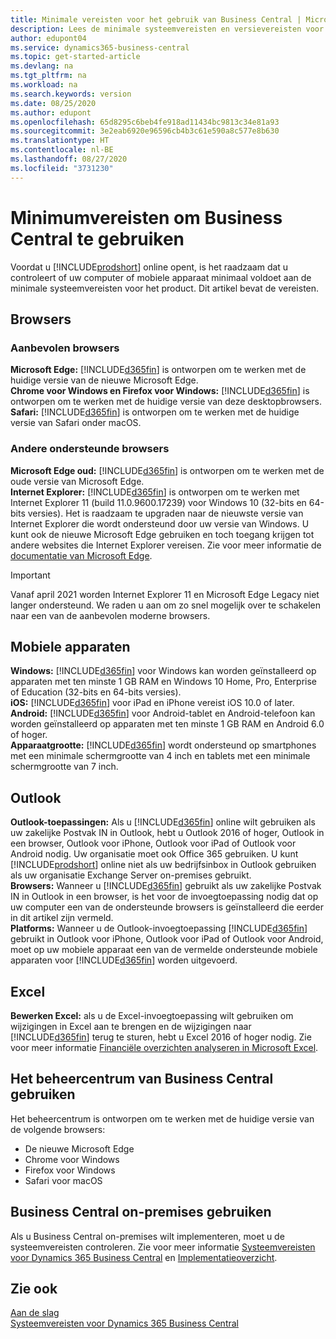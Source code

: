 ```yaml
---
title: Minimale vereisten voor het gebruik van Business Central | Microsoft Docs
description: Lees de minimale systeemvereisten en versievereisten voor het gebruik van Business Central online.
author: edupont04
ms.service: dynamics365-business-central
ms.topic: get-started-article
ms.devlang: na
ms.tgt_pltfrm: na
ms.workload: na
ms.search.keywords: version
ms.date: 08/25/2020
ms.author: edupont
ms.openlocfilehash: 65d8295c6beb4fe918ad11434bc9813c34e81a93
ms.sourcegitcommit: 3e2eab6920e96596cb4b3c61e590a8c577e8b630
ms.translationtype: HT
ms.contentlocale: nl-BE
ms.lasthandoff: 08/27/2020
ms.locfileid: "3731230"
---
```

# <a name="minimum-requirements-for-using-business-central"></a>Minimumvereisten om Business Central te gebruiken
Voordat u [!INCLUDE[prodshort](includes/prodshort.md)] online opent, is het raadzaam dat u controleert of uw computer of mobiele apparaat minimaal voldoet aan de minimale systeemvereisten voor het product. Dit artikel bevat de vereisten.  

## <a name="browsers"></a>Browsers

### <a name="recommended-browsers"></a>Aanbevolen browsers

**Microsoft Edge:** [!INCLUDE[d365fin](includes/d365fin_md.md)] is ontworpen om te werken met de huidige versie van de nieuwe Microsoft Edge.  
**Chrome voor Windows en Firefox voor Windows:** [!INCLUDE[d365fin](includes/d365fin_md.md)] is ontworpen om te werken met de huidige versie van deze desktopbrowsers.  
**Safari:** [!INCLUDE[d365fin](includes/d365fin_md.md)] is ontworpen om te werken met de huidige versie van Safari onder macOS.  

### <a name="other-supported-browsers"></a>Andere ondersteunde browsers

**Microsoft Edge oud:** [!INCLUDE[d365fin](includes/d365fin_md.md)] is ontworpen om te werken met de oude versie van Microsoft Edge.  
**Internet Explorer:** [!INCLUDE[d365fin](includes/d365fin_md.md)] is ontworpen om te werken met Internet Explorer 11 (build 11.0.9600.17239) voor Windows 10 (32-bits en 64-bits versies). Het is raadzaam te upgraden naar de nieuwste versie van Internet Explorer die wordt ondersteund door uw versie van Windows. U kunt ook de nieuwe Microsoft Edge gebruiken en toch toegang krijgen tot andere websites die Internet Explorer vereisen. Zie voor meer informatie de [documentatie van Microsoft Edge](/deployedge/edge-ie-mode).

> [!IMPORTANT]
> Vanaf april 2021 worden Internet Explorer 11 en Microsoft Edge Legacy niet langer ondersteund. We raden u aan om zo snel mogelijk over te schakelen naar een van de aanbevolen moderne browsers.

## <a name="mobile-devices"></a>Mobiele apparaten
**Windows:** [!INCLUDE[d365fin](includes/d365fin_md.md)] voor Windows kan worden geïnstalleerd op apparaten met ten minste 1 GB RAM en Windows 10 Home, Pro, Enterprise of Education (32-bits en 64-bits versies).  
**iOS:** [!INCLUDE[d365fin](includes/d365fin_md.md)] voor iPad en iPhone vereist iOS 10.0 of later.  
**Android:** [!INCLUDE[d365fin](includes/d365fin_md.md)] voor Android-tablet en Android-telefoon kan worden geïnstalleerd op apparaten met ten minste 1 GB RAM en Android 6.0 of hoger.  
**Apparaatgrootte:** [!INCLUDE[d365fin](includes/d365fin_md.md)] wordt ondersteund op smartphones met een minimale schermgrootte van 4 inch en tablets met een minimale schermgrootte van 7 inch.  

## <a name="outlook"></a>Outlook
**Outlook-toepassingen:** Als u [!INCLUDE[d365fin](includes/d365fin_md.md)] online wilt gebruiken als uw zakelijke Postvak IN in Outlook, hebt u Outlook 2016 of hoger, Outlook in een browser, Outlook voor iPhone, Outlook voor iPad of Outlook voor Android nodig. Uw organisatie moet ook Office 365 gebruiken. U kunt [!INCLUDE[prodshort](includes/prodshort.md)] online niet als uw bedrijfsinbox in Outlook gebruiken als uw organisatie Exchange Server on-premises gebruikt.  
**Browsers:** Wanneer u [!INCLUDE[d365fin](includes/d365fin_md.md)] gebruikt als uw zakelijke Postvak IN in Outlook in een browser, is het voor de invoegtoepassing nodig dat op uw computer een van de ondersteunde browsers is geïnstalleerd die eerder in dit artikel zijn vermeld.  
**Platforms:** Wanneer u de Outlook-invoegtoepassing [!INCLUDE[d365fin](includes/d365fin_md.md)] gebruikt in Outlook voor iPhone, Outlook voor iPad of Outlook voor Android, moet op uw mobiele apparaat een van de vermelde ondersteunde mobiele apparaten voor [!INCLUDE[d365fin](includes/d365fin_md.md)] worden uitgevoerd.  

## <a name="excel"></a>Excel
**Bewerken Excel:** als u de Excel-invoegtoepassing wilt gebruiken om wijzigingen in Excel aan te brengen en de wijzigingen naar [!INCLUDE[d365fin](includes/d365fin_md.md)] terug te sturen, hebt u Excel 2016 of hoger nodig. Zie voor meer informatie [Financiële overzichten analyseren in Microsoft Excel](finance-analyze-excel.md).  

## <a name="using-the-business-central-administration-center"></a><a name="TAC"></a> Het beheercentrum van Business Central gebruiken
Het beheercentrum is ontworpen om te werken met de huidige versie van de volgende browsers:
- De nieuwe Microsoft Edge
- Chrome voor Windows
- Firefox voor Windows
- Safari voor macOS

## <a name="using-business-central-on-premises"></a>Business Central on-premises gebruiken

Als u Business Central on-premises wilt implementeren, moet u de systeemvereisten controleren. Zie voor meer informatie [Systeemvereisten voor Dynamics 365 Business Central](/dynamics365/business-central/dev-itpro/deployment/system-requirement-business-central) en [Implementatieoverzicht](/dynamics365/business-central/dev-itpro/deployment/deployment).  

## <a name="see-also"></a>Zie ook
[Aan de slag](product-get-started.md)  
[Systeemvereisten voor Dynamics 365 Business Central](/dynamics365/business-central/dev-itpro/deployment/system-requirement-business-central)  
